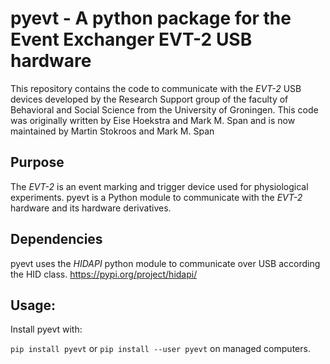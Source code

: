 # pyevt - A python package for the Event Exchanger EVT-2 USB hardware
This repository contains the code to communicate with the *EVT-2* USB devices developed by the Research Support group of the faculty of Behavioral and Social Science from the University of Groningen. This code was originally written by Eise Hoekstra and Mark M. Span and is now maintained by Martin Stokroos and Mark M. Span

## Purpose
The *EVT-2* is an event marking and trigger device used for physiological experiments.
pyevt is a Python module to communicate with the *EVT-2* hardware and its hardware derivatives.


## Dependencies
pyevt uses the *HIDAPI* python module to communicate over USB according the HID class.
https://pypi.org/project/hidapi/

## Usage:
Install pyevt with:

`pip install pyevt` or
`pip install --user pyevt` on managed computers.
